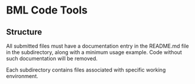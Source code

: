 BML Code Tools
===============

Structure
---------

All submitted files must have a documentation entry in the README.md file in the subdirectory, along with a minimum usage example.
Code without such documentation will be removed.

Each subdirectory contains files associated with specific working environment.